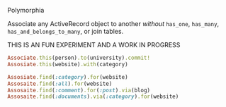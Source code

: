 Polymorphia

Associate any ActiveRecord object to another _without_ `has_one`, `has_many`, `has_and_belongs_to_many`, or join tables.

THIS IS AN FUN EXPERIMENT AND A WORK IN PROGRESS

```ruby
Associate.this(person).to(university).commit!
Assosiate.this(website).with(category)

Assosiate.find(:category).for(website)
Assosaite.find(:all).for(website)
Assosaite.find(:comment).for(:post).via(blog)
Assosaite.find(:documents).via(:category).for(website)
```


